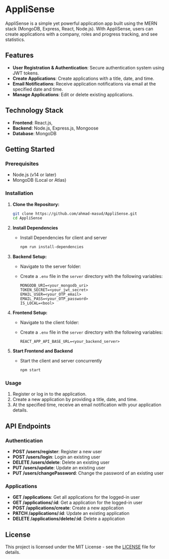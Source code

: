 # AppliSense

AppliSense is a simple yet powerful application app built using the MERN stack (MongoDB, Express, React, Node.js). With AppliSense, users can create applications with a company, roles and progress tracking, and see statistics.

## Features

- **User Registration & Authentication**: Secure authentication system using JWT tokens.
- **Create Applications**: Create applications with a title, date, and time.
- **Email Notifications**: Receive application notifications via email at the specified date and time.
- **Manage Applications**: Edit or delete existing applications.

## Technology Stack

- **Frontend**: React.js,
- **Backend**: Node.js, Express.js, Mongoose
- **Database**: MongoDB

## Getting Started

### Prerequisites

- Node.js (v14 or later)
- MongoDB (Local or Atlas)

### Installation

1. **Clone the Repository:**

   ```bash
   git clone https://github.com/ahmad-masud/AppliSense.git
   cd AppliSense
   ```
2. **Install Dependencies**

   - Install Dependencies for client and server
  
     ```bash
     npm run install-dependencies
     ```

4. **Backend Setup:**

   - Navigate to the server folder:
     
   - Create a `.env` file in the `server` directory with the following variables:

     ```env
     MONGODB_URI=<your_mongodb_uri>
     TOKEN_SECRET=<your_jwt_secret>
     EMAIL_USER=<your_OTP_email>
     EMAIL_PASS=<your_OTP_password>
     IS_LOCAL=<bool>
     ```

5. **Frontend Setup:**

   - Navigate to the client folder:
  
   - Create a `.env` file in the `server` directory with the following variables:

     ```env
     REACT_APP_API_BASE_URL=<your_backend_server>
     ```

6. **Start Frontend and Backend**

   - Start the client and server concurrently
  
     ```bash
     npm start
     ```

### Usage

1. Register or log in to the application.
2. Create a new application by providing a title, date, and time.
3. At the specified time, receive an email notification with your application details.

## API Endpoints

### Authentication

- **POST /users/register**: Register a new user
- **POST /users/login**: Login an existing user
- **DELETE /users/delete**: Delete an existing user
- **PUT /users/update**: Update an existing user
- **PUT /users/changePassword**: Change the password of an existing user

### Applications

- **GET /applications**: Get all applications for the logged-in user
- **GET /applications/:id**: Get a application for the logged-in user
- **POST /applications/create**: Create a new application
- **PATCH /applications/:id**: Update an existing application
- **DELETE /applications/delete/:id**: Delete a application

## License

This project is licensed under the MIT License - see the [LICENSE](LICENSE) file for details.
